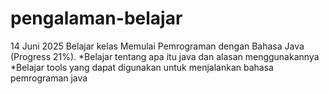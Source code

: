 # pengalaman-belajar

14 Juni 2025
Belajar kelas Memulai Pemrograman dengan Bahasa Java (Progress 21%).
*Belajar tentang apa itu java dan alasan menggunakannya
*Belajar tools yang dapat digunakan untuk menjalankan bahasa pemrograman java
